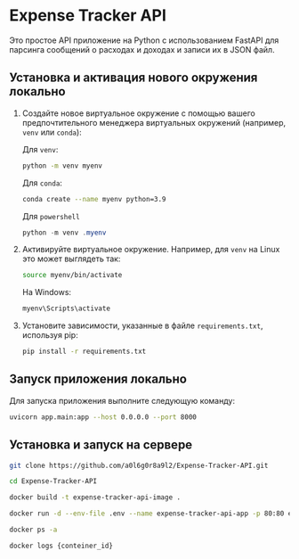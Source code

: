 # Expense Tracker API

Это простое API приложение на Python с использованием FastAPI для парсинга сообщений о расходах и доходах и записи их в JSON файл.

## Установка и активация нового окружения локально

1. Создайте новое виртуальное окружение с помощью вашего предпочтительного менеджера виртуальных окружений (например, `venv` или `conda`):

    Для `venv`:

    ```bash
    python -m venv myenv
    ```

    Для `conda`:

    ```bash
    conda create --name myenv python=3.9
    ```

    Для `powershell`

    ```powershell
    python -m venv .myenv
    ```

2. Активируйте виртуальное окружение. Например, для `venv` на Linux это может выглядеть так:

    ```bash
    source myenv/bin/activate
    ```

   На Windows:

    ```bash
    myenv\Scripts\activate
    ```

3. Установите зависимости, указанные в файле `requirements.txt`, используя pip:

    ```bash
    pip install -r requirements.txt
    ```

## Запуск приложения локально

Для запуска приложения выполните следующую команду:

```bash
uvicorn app.main:app --host 0.0.0.0 --port 8000
```


## Установка и запуск на сервере 

```bash
git clone https://github.com/a0l6g0r8a9l2/Expense-Tracker-API.git
```

```bash
cd Expense-Tracker-API
```

```bash
docker build -t expense-tracker-api-image .
```

```bash
docker run -d --env-file .env --name expense-tracker-api-app -p 80:80 expense-tracker-api-image 
```

```bash
docker ps -a
```

```bash
docker logs {conteiner_id}
```